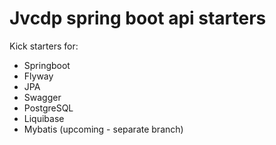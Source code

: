 # Jvcdp spring boot api starters

Kick starters for:

* Springboot
* Flyway
* JPA
* Swagger
* PostgreSQL
* Liquibase
* Mybatis (upcoming - separate branch)